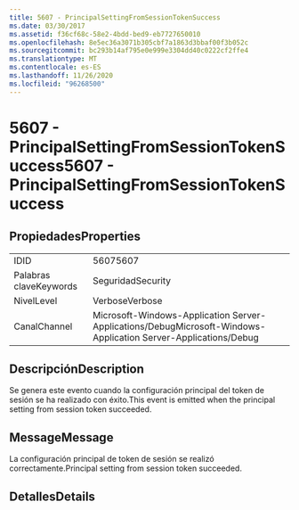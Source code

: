 ```yaml
---
title: 5607 - PrincipalSettingFromSessionTokenSuccess
ms.date: 03/30/2017
ms.assetid: f36cf68c-58e2-4bdd-bed9-eb7727650010
ms.openlocfilehash: 8e5ec36a3071b305cbf7a1863d3bbaf00f3b052c
ms.sourcegitcommit: bc293b14af795e0e999e3304dd40c0222cf2ffe4
ms.translationtype: MT
ms.contentlocale: es-ES
ms.lasthandoff: 11/26/2020
ms.locfileid: "96268500"
---
```

# <a name="5607---principalsettingfromsessiontokensuccess"></a><span data-ttu-id="2f487-102">5607 - PrincipalSettingFromSessionTokenSuccess</span><span class="sxs-lookup"><span data-stu-id="2f487-102">5607 - PrincipalSettingFromSessionTokenSuccess</span></span>

## <a name="properties"></a><span data-ttu-id="2f487-103">Propiedades</span><span class="sxs-lookup"><span data-stu-id="2f487-103">Properties</span></span>  
  
|||  
|-|-|  
|<span data-ttu-id="2f487-104">ID</span><span class="sxs-lookup"><span data-stu-id="2f487-104">ID</span></span>|<span data-ttu-id="2f487-105">5607</span><span class="sxs-lookup"><span data-stu-id="2f487-105">5607</span></span>|  
|<span data-ttu-id="2f487-106">Palabras clave</span><span class="sxs-lookup"><span data-stu-id="2f487-106">Keywords</span></span>|<span data-ttu-id="2f487-107">Seguridad</span><span class="sxs-lookup"><span data-stu-id="2f487-107">Security</span></span>|  
|<span data-ttu-id="2f487-108">Nivel</span><span class="sxs-lookup"><span data-stu-id="2f487-108">Level</span></span>|<span data-ttu-id="2f487-109">Verbose</span><span class="sxs-lookup"><span data-stu-id="2f487-109">Verbose</span></span>|  
|<span data-ttu-id="2f487-110">Canal</span><span class="sxs-lookup"><span data-stu-id="2f487-110">Channel</span></span>|<span data-ttu-id="2f487-111">Microsoft-Windows-Application Server-Applications/Debug</span><span class="sxs-lookup"><span data-stu-id="2f487-111">Microsoft-Windows-Application Server-Applications/Debug</span></span>|  
  
## <a name="description"></a><span data-ttu-id="2f487-112">Descripción</span><span class="sxs-lookup"><span data-stu-id="2f487-112">Description</span></span>  

 <span data-ttu-id="2f487-113">Se genera este evento cuando la configuración principal del token de sesión se ha realizado con éxito.</span><span class="sxs-lookup"><span data-stu-id="2f487-113">This event is emitted when the principal setting from session token succeeded.</span></span>  
  
## <a name="message"></a><span data-ttu-id="2f487-114">Message</span><span class="sxs-lookup"><span data-stu-id="2f487-114">Message</span></span>  

 <span data-ttu-id="2f487-115">La configuración principal de token de sesión se realizó correctamente.</span><span class="sxs-lookup"><span data-stu-id="2f487-115">Principal setting from session token succeeded.</span></span>  
  
## <a name="details"></a><span data-ttu-id="2f487-116">Detalles</span><span class="sxs-lookup"><span data-stu-id="2f487-116">Details</span></span>
